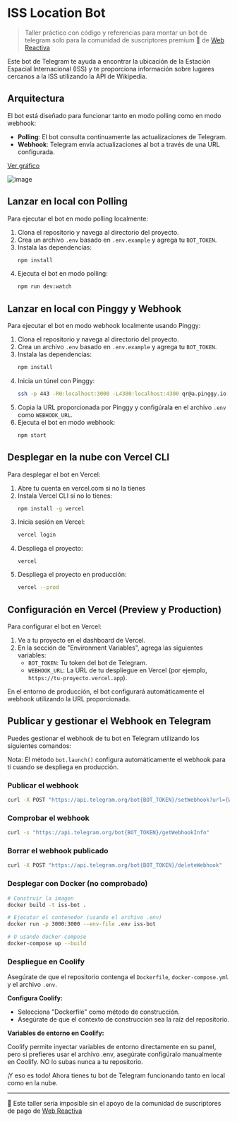 # ISS Location Bot

> Taller práctico con código y referencias para montar un bot de telegram solo para la comunidad de suscriptores premium 🧡 de [Web Reactiva](https://webreactiva.com)

Este bot de Telegram te ayuda a encontrar la ubicación de la Estación Espacial Internacional (ISS) y te proporciona información sobre lugares cercanos a la ISS utilizando la API de Wikipedia.

## Arquitectura

El bot está diseñado para funcionar tanto en modo polling como en modo webhook:

- **Polling**: El bot consulta continuamente las actualizaciones de Telegram.
- **Webhook**: Telegram envía actualizaciones al bot a través de una URL configurada.

[Ver gráfico](https://mermaid.ink/img/pako:eNqFVn9v2zYQ_SoEgwItoASWbFm2MBRYkhbL0HRdna3A5v1BSyebi0yqJNXWS_PddxQpm7LblIAN3fHe4_14ov1AC1kCzelasWZD7i6XguB69oy8-mJACVaTPzQo7dz28fnzO6gBw7ed-eKF2-qdP7-7CSLQsgF70lvGBVnstIEtuZLCoAnK7ep25XJY0pvFgryRBTNcCnIpjUcsqYu06wOsNlLeI__fS-oNe9pPK_XyLVZ08a9e0n8O8chyI7RhogAEWM7etAifb3WMOjwF2Vnwldw2UoAwOkzKLtzZMlH-gp8aFJ7lHcR7njrOrr7uA8G-EwHDr-wTWxSKN-aEwDfjlgm27vB9d7znB_Br7tpyxeqirZmRlqJ3koP3CRoQpTO6h1NBuWnqk7EfAkB94gUMenujtRu2FYcf9G8NCPJWGl7tBgl84Pe8gZIzL4_e7HG31rDePWqY6Xuou47rDW8C5ZPz85dfl3SBwZoUbqyY49dQ-ycvgwe9luozU4jbgtY4hg53ELGDHWyPei9bA5oo-NiCNh0mELIDue_A7bHvlMQWahimOpTn97BuW5PaS88ij4T5PahTmSafXS1BmV5_YdZHnJ6iFxmylF54luZUmU-RvAZTbJDByqWRmvdlOB09hfy9BcURKYCp1Y40NSv8uAJZhVUMezpQiQKN94SGb8vk2-f_CLmX6cLsai7Wzi5qpvU1VDhtf62Sitd1fgZxlVYQaaPkPeRnozjN5qsTjL_OesysSmG-xySQlePkCAP92-ogVQETKPaQ2WwEkyrsUgcMJB6F2imGvwUudtjX6Khb0VBW0ak8DmWFrE4AUTjMKHxf-7qWgkZ0C2rLeIm_jw-WY0nNBraoxhwfS6hYW-PVFwVbfzLF2aq2Y8vJg6-fNopvmdpdyRpF24HPEjYvZ5UH2xgo1_CGraC-ZMX9WskWryQXCvNiMmVBKCZo-BEfZNMqjYMgf-Yd1hPGVd0K4jRg88vj7KaTaToOolBoEAbE5ThNM3dBPy7FI_aqbUp8Z1-VHFtP84rVGiLKWiMXO1HQ3KgW-qBrzmy791ENEzR_oF9ofh5Pk4s4nmTpZDSOk2Q-TiK6Q_9kNLrI4ngaZ1mSZrNkNnmM6H9SIkl8MZkl02kaz-I4nc-zcRxhN20at-6_TfcXpzvlrw7gUsEWrzc-hcf_AUY18EI?type=png)

![image](https://github.com/user-attachments/assets/e17bf146-f542-416b-8ab4-7b78bf9cf7a1)




## Lanzar en local con Polling

Para ejecutar el bot en modo polling localmente:

1. Clona el repositorio y navega al directorio del proyecto.
2. Crea un archivo `.env` basado en `.env.example` y agrega tu `BOT_TOKEN`.
3. Instala las dependencias:
    ```bash
    npm install
    ```
4. Ejecuta el bot en modo polling:
    ```bash
    npm run dev:watch
    ```

## Lanzar en local con Pinggy y Webhook

Para ejecutar el bot en modo webhook localmente usando Pinggy:

1. Clona el repositorio y navega al directorio del proyecto.
2. Crea un archivo `.env` basado en `.env.example` y agrega tu `BOT_TOKEN`.
3. Instala las dependencias:
    ```bash
    npm install
    ```
4. Inicia un túnel con Pinggy:
    ```bash
    ssh -p 443 -R0:localhost:3000 -L4300:localhost:4300 qr@a.pinggy.io
    ```
5. Copia la URL proporcionada por Pinggy y configúrala en el archivo `.env` como `WEBHOOK_URL`.
6. Ejecuta el bot en modo webhook:
    ```bash
    npm start
    ```

## Desplegar en la nube con Vercel CLI

Para desplegar el bot en Vercel:

1. Abre tu cuenta en vercel.com si no la tienes
2. Instala Vercel CLI si no lo tienes:
    ```bash
    npm install -g vercel
    ```
3. Inicia sesión en Vercel:
    ```bash
    vercel login
    ```
4. Despliega el proyecto:
    ```*bash*
    vercel
5. Despliega el proyecto en producción:
    ```bash
    vercel --prod
    ```

## Configuración en Vercel (Preview y Production)

Para configurar el bot en Vercel:

1. Ve a tu proyecto en el dashboard de Vercel.
2. En la sección de "Environment Variables", agrega las siguientes variables:
    - `BOT_TOKEN`: Tu token del bot de Telegram.
    - `WEBHOOK_URL`: La URL de tu despliegue en Vercel (por ejemplo, `https://tu-proyecto.vercel.app`).

En el entorno de producción, el bot configurará automáticamente el webhook utilizando la URL proporcionada.

## Publicar y gestionar el Webhook en Telegram

Puedes gestionar el webhook de tu bot en Telegram utilizando los siguientes comandos:

Nota: El método `bot.launch()` configura automáticamente el webhook para ti cuando se despliega en producción.

### Publicar el webhook

```bash
curl -X POST "https://api.telegram.org/bot{BOT_TOKEN}/setWebhook?url={WEBHOOK_URL}"
```

### Comprobar el webhook

```bash
curl -s "https://api.telegram.org/bot{BOT_TOKEN}/getWebhookInfo"
```

### Borrar el webhook publicado

```bash
curl -X POST "https://api.telegram.org/bot{BOT_TOKEN}/deleteWebhook"
```


### Desplegar con Docker (no comprobado)

```bash
# Construir la imagen
docker build -t iss-bot .

# Ejecutar el contenedor (usando el archivo .env)
docker run -p 3000:3000 --env-file .env iss-bot

# O usando docker-compose
docker-compose up --build
```

### Despliegue en Coolify

Asegúrate de que el repositorio contenga el `Dockerfile`, `docker-compose.yml` y el archivo `.env`.

**Configura Coolify:**

- Selecciona "Dockerfile" como método de construcción.
- Asegúrate de que el contexto de construcción sea la raíz del repositorio.

**Variables de entorno en Coolify:**

Coolify permite inyectar variables de entorno directamente en su panel, pero si prefieres usar el archivo .env, asegúrate configúralo manualmente en Coolify. NO lo subas nunca a tu repositorio.

¡Y eso es todo! Ahora tienes tu bot de Telegram funcionando tanto en local como en la nube.

---

🧡 Este taller sería imposible sin el apoyo de la comunidad de suscriptores de pago de [Web Reactiva](https://webreactiva.com)
